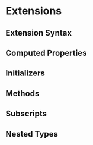# Extensions
## Extension Syntax
## Computed Properties
## Initializers
## Methods
## Subscripts
## Nested Types

